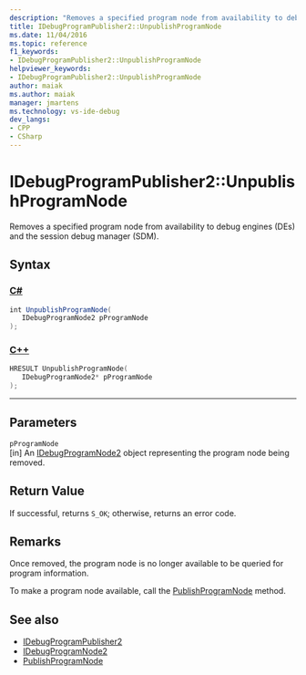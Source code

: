 ```yaml
---
description: "Removes a specified program node from availability to debug engines (DEs) and the session debug manager (SDM)."
title: IDebugProgramPublisher2::UnpublishProgramNode
ms.date: 11/04/2016
ms.topic: reference
f1_keywords:
- IDebugProgramPublisher2::UnpublishProgramNode
helpviewer_keywords:
- IDebugProgramPublisher2::UnpublishProgramNode
author: maiak
ms.author: maiak
manager: jmartens
ms.technology: vs-ide-debug
dev_langs:
- CPP
- CSharp
---
```

# IDebugProgramPublisher2::UnpublishProgramNode

Removes a specified program node from availability to debug engines (DEs) and the session debug manager (SDM).

## Syntax

### [C#](#tab/csharp)
```csharp
int UnpublishProgramNode(
   IDebugProgramNode2 pProgramNode
);
```
### [C++](#tab/cpp)
```cpp
HRESULT UnpublishProgramNode(
   IDebugProgramNode2* pProgramNode
);
```
---

## Parameters
`pProgramNode`\
[in] An [IDebugProgramNode2](../../../extensibility/debugger/reference/idebugprogramnode2.md) object representing the program node being removed.

## Return Value
 If successful, returns `S_OK`; otherwise, returns an error code.

## Remarks
 Once removed, the program node is no longer available to be queried for program information.

 To make a program node available, call the [PublishProgramNode](../../../extensibility/debugger/reference/idebugprogrampublisher2-publishprogramnode.md) method.

## See also
- [IDebugProgramPublisher2](../../../extensibility/debugger/reference/idebugprogrampublisher2.md)
- [IDebugProgramNode2](../../../extensibility/debugger/reference/idebugprogramnode2.md)
- [PublishProgramNode](../../../extensibility/debugger/reference/idebugprogrampublisher2-publishprogramnode.md)
